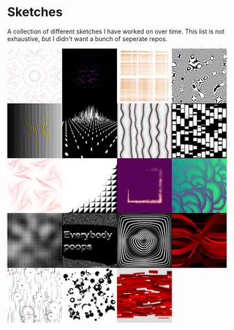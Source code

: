 
# Sketches

A collection of different sketches I have worked on over time. This list is not exhaustive,
but I didn't want a bunch of seperate repos.

<img src="./1/example.png" width="25%" align="left" />
<img src="./2/example.png" width="25%" align="left" />
<img src="./3/example.png" width="25%" align="left" />
<img src="./4/example.png" width="25%" align="left" />
<img src="./5/example.png" width="25%" align="left" />
<img src="./6/example.png" width="25%" align="left" />
<img src="./7/example.png" width="25%" align="left" />
<img src="./8/example.png" width="25%" align="left" />
<img src="./9/example.png" width="25%" align="left" />
<img src="./10/example.png" width="25%" align="left" />
<img src="./12/example.png" width="25%" align="left" />
<img src="./15/example.png" width="25%" align="left" />
<img src="./16/example.png" width="25%" align="left" />
<img src="./17/example.png" width="25%" align="left" />
<img src="./19/example.png" width="25%" align="left" />
<img src="./20/example.png" width="25%" align="left" />
<img src="./21/example.png" width="25%" align="left" />
<img src="./23/example.png" width="25%" align="left" />
<img src="./24/example.png" width="25%" align="left" />
